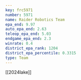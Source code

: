 ```yaml
---
key: frc5971
number: 5971
name: Raider Robotics Team
epa_end: 9.97
auto_epa_end: 2.63
teleop_epa_end: 5.03
endgame_epa_end: 2.3
winrate: 0.4
district_epa_rank: 1204
district_epa_percentile: 0.3315
type: Team
---
```

[[2024lake]]
